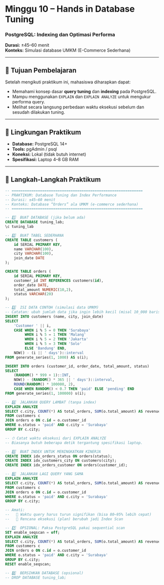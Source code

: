 # Minggu 10 – Hands in Database Tuning  
### PostgreSQL: Indexing dan Optimasi Performa  
**Durasi:** ±45–60 menit  
**Konteks:** Simulasi database UMKM (E-Commerce Sederhana)

---

## 🎯 Tujuan Pembelajaran
Setelah mengikuti praktikum ini, mahasiswa diharapkan dapat:
- Memahami konsep dasar **query tuning** dan **indexing** pada PostgreSQL.  
- Mampu menggunakan `EXPLAIN` dan `EXPLAIN ANALYZE` untuk mengukur performa query.  
- Melihat secara langsung perbedaan waktu eksekusi sebelum dan sesudah dilakukan tuning.

---

## 🧩 Lingkungan Praktikum
- **Database:** PostgreSQL 14+  
- **Tools:** pgAdmin / psql  
- **Koneksi:** Lokal (tidak butuh internet)  
- **Spesifikasi:** Laptop 4–8 GB RAM  

---

## 🧱 Langkah-Langkah Praktikum

```sql
-- ============================================================
-- PRAKTIKUM: Database Tuning dan Index Performance
-- Durasi: ±45–60 menit
-- Konteks: Database “Orders” ala UMKM (e-commerce sederhana)
-- ============================================================

-- 1️⃣  BUAT DATABASE (jika belum ada)
CREATE DATABASE tuning_lab;
\c tuning_lab

-- 2️⃣  BUAT TABEL SEDERHANA
CREATE TABLE customers (
    id SERIAL PRIMARY KEY,
    name VARCHAR(100),
    city VARCHAR(100),
    join_date DATE
);

CREATE TABLE orders (
    id SERIAL PRIMARY KEY,
    customer_id INT REFERENCES customers(id),
    order_date DATE,
    total_amount NUMERIC(10,2),
    status VARCHAR(20)
);

-- 3️⃣  ISI DATA CONTOH (simulasi data UMKM)
-- Catatan: ubah jumlah data jika ingin lebih kecil (misal 10_000 baris)
INSERT INTO customers (name, city, join_date)
SELECT 
    'Customer ' || i,
    CASE WHEN i % 5 = 0 THEN 'Surabaya'
         WHEN i % 5 = 1 THEN 'Malang'
         WHEN i % 5 = 2 THEN 'Jakarta'
         WHEN i % 5 = 3 THEN 'Solo'
         ELSE 'Bandung' END,
    NOW() - (i || ' days')::interval
FROM generate_series(1, 1000) AS s(i);

INSERT INTO orders (customer_id, order_date, total_amount, status)
SELECT 
    (RANDOM() * 999 + 1)::INT,
    NOW() - (RANDOM() * 365 || ' days')::interval,
    ROUND(RANDOM() * 100000, 2),
    CASE WHEN RANDOM() < 0.7 THEN 'paid' ELSE 'pending' END
FROM generate_series(1, 100000) s(i);

-- 4️⃣  JALANKAN QUERY LAMBAT (tanpa index)
EXPLAIN ANALYZE
SELECT c.city, COUNT(*) AS total_orders, SUM(o.total_amount) AS revenue
FROM customers c
JOIN orders o ON c.id = o.customer_id
WHERE o.status = 'paid' AND c.city = 'Surabaya'
GROUP BY c.city;

-- ⏱ Catat waktu eksekusi dari EXPLAIN ANALYZE
-- Biasanya butuh beberapa detik tergantung spesifikasi laptop.

-- 5️⃣  BUAT INDEX UNTUK MENINGKATKAN KINERJA
CREATE INDEX idx_orders_status ON orders(status);
CREATE INDEX idx_customers_city ON customers(city);
CREATE INDEX idx_orders_customer ON orders(customer_id);

-- 6️⃣  JALANKAN LAGI QUERY YANG SAMA
EXPLAIN ANALYZE
SELECT c.city, COUNT(*) AS total_orders, SUM(o.total_amount) AS revenue
FROM customers c
JOIN orders o ON c.id = o.customer_id
WHERE o.status = 'paid' AND c.city = 'Surabaya'
GROUP BY c.city;

-- Amati:
--   🔹 Waktu query harus turun signifikan (bisa 80–95% lebih cepat)
--   🔹 Rencana eksekusi (plan) berubah jadi Index Scan

-- 7️⃣  OPSIONAL: Paksa PostgreSQL pakai sequential scan
SET enable_seqscan = off;
EXPLAIN ANALYZE
SELECT c.city, COUNT(*) AS total_orders, SUM(o.total_amount) AS revenue
FROM customers c
JOIN orders o ON c.id = o.customer_id
WHERE o.status = 'paid' AND c.city = 'Surabaya'
GROUP BY c.city;
RESET enable_seqscan;

-- 8️⃣  BERSIHKAN DATABASE (opsional)
-- DROP DATABASE tuning_lab;
